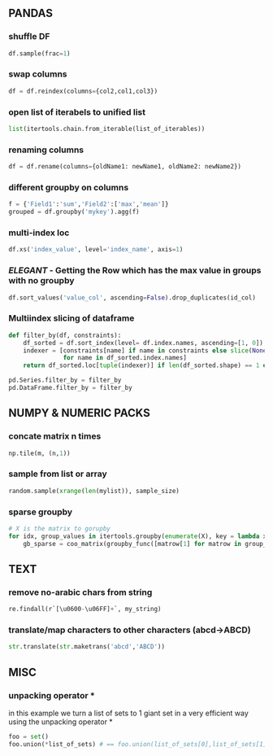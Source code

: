 
## PANDAS
### shuffle  DF
```python
df.sample(frac=1)
```

### swap columns
```python
df = df.reindex(columns={col2,col1,col3})
```
### open list of iterabels to unified list
```python
list(itertools.chain.from_iterable(list_of_iterables))
```
### renaming columns
```python
df = df.rename(columns={oldName1: newName1, oldName2: newName2})
```
### different groupby on columns
 ```python
f = {'Field1':'sum','Field2':['max','mean']}
grouped = df.groupby('mykey').agg(f)
```
### multi-index loc
 ```python
df.xs('index_value', level='index_name', axis=1)
```
### *ELEGANT* - Getting the Row which has the max value in groups with no groupby
 ```python
df.sort_values('value_col', ascending=False).drop_duplicates(id_col)
```

### Multiindex slicing of dataframe
```python
def filter_by(df, constraints):
    df_sorted = df.sort_index(level= df.index.names, ascending=[1, 0])
    indexer = [constraints[name] if name in constraints else slice(None)
               for name in df_sorted.index.names]
    return df_sorted.loc[tuple(indexer)] if len(df_sorted.shape) == 1 else df_sorted.loc[tuple(indexer),]

pd.Series.filter_by = filter_by
pd.DataFrame.filter_by = filter_by
```

## NUMPY & NUMERIC PACKS
### concate matrix n times
```python 
np.tile(m, (n,1))
```
### sample from list or array
```python
random.sample(xrange(len(mylist)), sample_size)
```
### sparse groupby 
```python
# X is the matrix to gorupby
for idx, group_values in itertools.groupby(enumerate(X), key = lambda x: group_key[x[0]]):
	gb_sparse = coo_matrix(groupby_func([matrow[1] for matrow in group_values], axis = 0))
```


## TEXT
### remove no-arabic chars from string
```python
re.findall(r`[\u0600-\u06FF]+`, my_string)
```
### translate/map characters to other characters (abcd->ABCD)
```python
str.translate(str.maketrans('abcd','ABCD'))
```

## MISC
### unpacking operator *
in this example we turn a list of sets to 1 giant set in a very efficient way using the unpacking operator *
```python
foo = set()
foo.union(*list_of_sets) # == foo.union(list_of_sets[0],list_of_sets[1],...)
```

